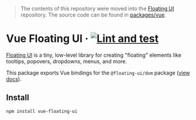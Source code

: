 > The contents of this repository were moved into the
> [Floating UI](https://github.com/floating-ui/floating-ui) repository. The source code can be
> found in [packages/vue](https://github.com/floating-ui/floating-ui/tree/master/packages/vue).

# Vue Floating UI &middot; [![Lint and test](https://github.com/lozinsky/vue-floating-ui/actions/workflows/lint-and-test.yml/badge.svg)](https://github.com/lozinsky/vue-floating-ui/actions/workflows/lint-and-test.yml)

[Floating UI](https://floating-ui.com) is a tiny, low-level library for creating "floating" elements like tooltips, popovers, dropdowns, menus, and more.

This package exports Vue bindings for the `@floating-ui/dom` package ([view docs](./packages/vue-floating-ui/README.md)).

## Install

```sh
npm install vue-floating-ui
```
